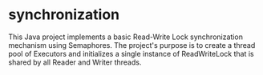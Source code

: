 # synchronization
This Java project implements a basic Read-Write Lock synchronization mechanism using Semaphores. The project's purpose is to create a thread pool of Executors and initializes a single instance of ReadWriteLock that is shared by all Reader and Writer threads.
